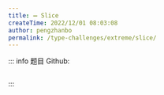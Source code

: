 ```yaml
---
title: ➖ Slice
createTime: 2022/12/01 08:03:08
author: pengzhanbo
permalink: /type-challenges/extreme/slice/
---
```


::: info 题目
Github: []()

```ts
```
:::
